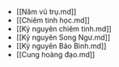 - [[Năm vũ trụ.md]]
- [[Chiêm tinh học.md]]
- [[Kỷ nguyên chiêm tinh.md]]
- [[Kỷ nguyên Song Ngư.md]]
- [[Kỷ nguyên Bảo Bình.md]]
- [[Cung hoàng đạo.md]]
